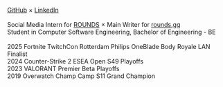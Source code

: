[GitHub](https://github.com/larihama/) × [LinkedIn](https://www.linkedin.com/in/larihama/)<br>
<br>
Social Media Intern for [ROUNDS](https://rounds.gg/) × Main Writer for [rounds.gg](https://rounds.gg/)<br>
Student in Computer Software Engineering, Bachelor of Engineering - BE<br>
<br>
2025 Fortnite TwitchCon Rotterdam Philips OneBlade Body Royale LAN Finalist<br>
2024 Counter-Strike 2 ESEA Open S49 Playoffs<br>
2023 VALORANT Premier Beta Playoffs<br>
2019 Overwatch Champ Camp S11 Grand Champion
